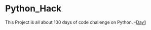 # Python_Hack

This Project is all about 100 days of code challenge on Python. 
-[Day1](Band_Name_Generator.py)
